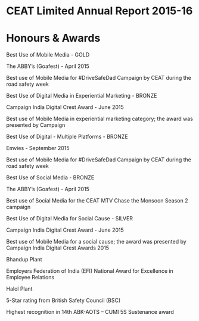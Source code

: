 # CEAT Limited Annual Report 2015-16

# Honours & Awards

Best Use of Mobile Media - GOLD

The ABBY’s (Goafest) - April 2015

Best use of Mobile Media for #DriveSafeDad Campaign by CEAT during the road safety week

Best Use of Digital Media in Experiential Marketing - BRONZE

Campaign India Digital Crest Award - June 2015

Best use of Mobile Media in experiential marketing category; the award was presented by Campaign

Best Use of Digital - Multiple Platforms - BRONZE

Emvies - September 2015

Best use of Mobile Media for #DriveSafeDad Campaign by CEAT during the road safety week

Best Use of Social Media - BRONZE

The ABBY’s (Goafest) - April 2015

Best use of Social Media for the CEAT MTV Chase the Monsoon Season 2 campaign

Best Use of Digital Media for Social Cause - SILVER

Campaign India Digital Crest Award - June 2015

Best use of Mobile Media for a social cause; the award was presented by Campaign India Digital Crest Awards 2015

Bhandup Plant

Employers Federation of India (EFI) National Award for Excellence in Employee Relations

Halol Plant

5-Star rating from British Safety Council (BSC)

Highest recognition in 14th ABK-AOTS – CUMI 5S Sustenance award